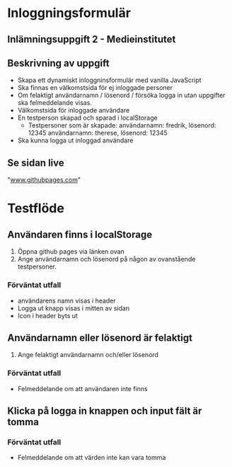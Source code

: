 # Inloggningsformulär

## Inlämningsuppgift 2 - Medieinstitutet

## Beskrivning av uppgift

- Skapa ett dynamiskt inloggninsformulär med vanilla JavaScript
- Ska finnas en välkomstsida för ej inloggade personer
- Om felaktigt användarnamn / lösenord / försöka logga in utan uppgifter ska felmeddelande visas.
- Välkomstsida för inloggade användare
- En testperson skapad och sparad i localStorage
  - Testpersoner som är skapade:
    användarnamn: fredrik, lösenord: 12345
    användarnamn: therese, lösenord: 12345
- Ska kunna logga ut inloggad användare

## Se sidan live

"www.githubpages.com"

# Testflöde

## Användaren finns i localStorage

1. Öppna github pages via länken ovan
2. Ange användarnamn och lösenord på någon av ovanstående testpersoner.

### Förväntat utfall

- användarens namn visas i header
- Logga ut knapp visas i mitten av sidan
- Icon i header byts ut

## Användarnamn eller lösenord är felaktigt

1. Ange felaktigt användarnamn och/eller lösenord

### Förväntat utfall

- Felmeddelande om att användaren inte finns

## Klicka på logga in knappen och input fält är tomma

### Förväntat utfall

- Felmeddelande om att värden inte kan vara tomma
